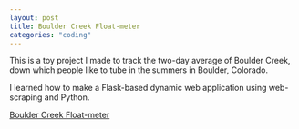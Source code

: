 ```yaml
---
layout: post
title: Boulder Creek Float-meter
categories: "coding"
---
```


This is a toy project I made to track the two-day average of Boulder Creek, down which people like to tube in the summers in Boulder, Colorado. 

<!--excerpt-->

I learned how to make a Flask-based dynamic web application using web-scraping and Python. 

[Boulder Creek Float-meter](https://arcane-harbor-41651.herokuapp.com/)
